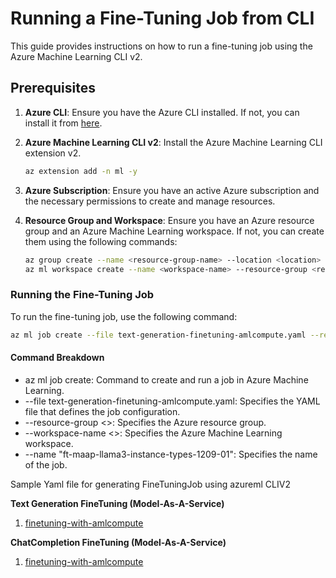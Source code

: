 # Running a Fine-Tuning Job from CLI

This guide provides instructions on how to run a fine-tuning job using the Azure Machine Learning CLI v2.

## Prerequisites

1. **Azure CLI**: Ensure you have the Azure CLI installed. If not, you can install it from [here](https://docs.microsoft.com/en-us/cli/azure/install-azure-cli).

2. **Azure Machine Learning CLI v2**: Install the Azure Machine Learning CLI extension v2.
   ```bash
   az extension add -n ml -y
   ```

3. **Azure Subscription**: Ensure you have an active Azure subscription and the necessary permissions to create and manage resources.

4. **Resource Group and Workspace**: Ensure you have an Azure resource group and an Azure Machine Learning workspace. If not, you can create them using the following commands:

      ```bash 
      az group create --name <resource-group-name> --location <location>
      az ml workspace create --name <workspace-name> --resource-group <resource-group-name> --location <location>
      ```

### Running the Fine-Tuning Job
To run the fine-tuning job, use the following command:

```bash
az ml job create --file text-generation-finetuning-amlcompute.yaml --resource-group <<resource-group-name>> --workspace-name <<azureml-workspace-or-project-name>> --name "ft-maap-llama3-instance-types-1209-01"
```

#### Command Breakdown
* az ml job create: Command to create and run a job in Azure Machine Learning.
* --file text-generation-finetuning-amlcompute.yaml: Specifies the YAML file that defines the job configuration.
* --resource-group <<resource-group-name>>: Specifies the Azure resource group.
* --workspace-name <<azureml-workspace-or-project-name>>: Specifies the Azure Machine Learning workspace.
* --name "ft-maap-llama3-instance-types-1209-01": Specifies the name of the job.

Sample Yaml file for generating FineTuningJob using azureml CLIV2

**Text Generation FineTuning (Model-As-A-Service)**
1. [finetuning-with-amlcompute](./model-as-a-service/text-generation/text-generation-finetuning.yaml)

**ChatCompletion FineTuning (Model-As-A-Service)**
1. [finetuning-with-amlcompute](./model-as-a-service/chat-completion/chat-completion-finetuning.yaml)


